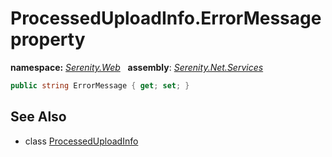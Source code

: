 # ProcessedUploadInfo.ErrorMessage property
**namespace:** *[Serenity.Web](../../README.md#serenity.web-namespace)*   **assembly**: *[Serenity.Net.Services](../../README.md)*

```csharp
public string ErrorMessage { get; set; }
```

## See Also

* class [ProcessedUploadInfo](../ProcessedUploadInfo.md)